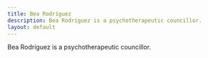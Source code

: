 ```yaml
---
title: Bea Rodríguez
description: Bea Rodríguez is a psychotherapeutic councillor.
layout: default
---
```


Bea Rodríguez is a psychotherapeutic councillor.
